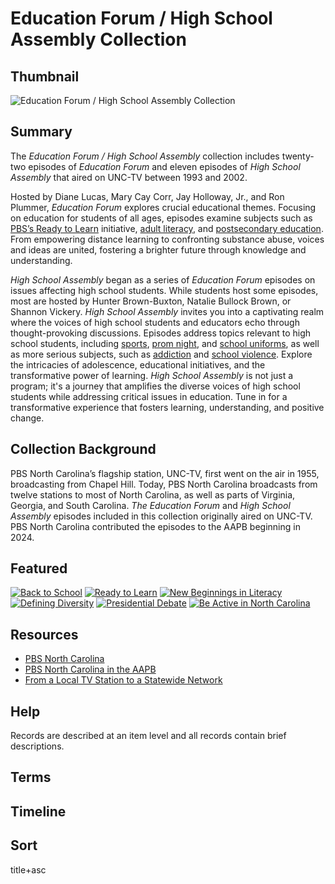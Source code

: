 # Education Forum / High School Assembly Collection

## Thumbnail

![Education Forum / High School Assembly Collection](https://s3.amazonaws.com/americanarchive.org/special-collections/thumbnail_ed-forum-hs-thumbnail.png "Education Forum/High School Assembly Collection")

## Summary

The *Education Forum / High School Assembly* collection includes twenty-two episodes of *Education Forum* and eleven episodes of *High School Assembly* that aired on UNC-TV between 1993 and 2002. 

Hosted by Diane Lucas, Mary Cay Corr, Jay Holloway, Jr., and Ron Plummer, *Education Forum* explores crucial educational themes. Focusing on education for students of all ages, episodes examine subjects such as [PBS’s Ready to Learn](/catalog/cpb-aacip-a6a1cfe30c4) initiative, [adult literacy](/catalog/cpb-aacip-3e22745538a), and [postsecondary education](/catalog/cpb-aacip-b92bbff5989). From empowering distance learning to confronting substance abuse, voices and ideas are united, fostering a brighter future through knowledge and understanding.

*High School Assembly* began as a series of *Education Forum* episodes on issues affecting high school students. While students host some episodes, most are hosted by Hunter Brown-Buxton, Natalie Bullock Brown, or Shannon Vickery. *High School Assembly* invites you into a captivating realm where the voices of high school students and educators echo through thought-provoking discussions. Episodes address topics relevant to high school students, including [sports](/catalog/cpb-aacip-cdfc3b06c5e), [prom night](/catalog/cpb-aacip-0d2557c898c), and [school uniforms](/catalog/cpb-aacip-49245f5c9b6), as well as more serious subjects, such as [addiction](/catalog/cpb-aacip-f675ce5e0fc) and [school violence](/catalog/cpb-aacip-c221e93f72b). Explore the intricacies of adolescence, educational initiatives, and the transformative power of learning. *High School Assembly* is not just a program; it's a journey that amplifies the diverse voices of high school students while addressing critical issues in education. Tune in for a transformative experience that fosters learning, understanding, and positive change.

## Collection Background

PBS North Carolina’s flagship station, UNC-TV, first went on the air in 1955, broadcasting from Chapel Hill. Today, PBS North Carolina broadcasts from twelve stations to most of North Carolina, as well as parts of Virginia, Georgia, and South Carolina. *The Education Forum* and *High School Assembly* episodes included in this collection originally aired on UNC-TV. PBS North Carolina contributed the episodes to the AAPB beginning in 2024. 

## Featured

[![Back to School](https://s3.amazonaws.com/americanarchive.org/special-collections/thumbnail_back-to-school-sq.jpg)](/catalog/cpb-aacip-87d1c9996e6)
[![Ready to Learn](https://s3.amazonaws.com/americanarchive.org/special-collections/thumbnail_ready-to-learn-sq.jpg)](/catalog/cpb-aacip-a6a1cfe30c4)
[![New Beginnings in Literacy](https://s3.amazonaws.com/americanarchive.org/special-collections/thumbnail_literacy2-sq.jpg)](/catalog/cpb-aacip-8da39f13c16)
[![Defining Diversity](https://s3.amazonaws.com/americanarchive.org/special-collections/thumbnail_defining-diversity-sq.jpg)](/catalog/cpb-aacip-0ee4d1867a1)
[![Presidential Debate](https://s3.amazonaws.com/americanarchive.org/special-collections/thumbnail_presidential.jpg)](/catalog/cpb-aacip-39b966ed7b3)
[![Be Active in North Carolina](https://s3.amazonaws.com/americanarchive.org/special-collections/thumbnail_exercise.jpg)](/catalog/cpb-aacip-e50b23b0b2d)

## Resources

- [PBS North Carolina](https://www.pbsnc.org/)
- [PBS North Carolina in the AAPB](/participating-orgs/NCSG55168)
- [From a Local TV Station to a Statewide Network](https://wwwpbsncorg.bento3-staging-live.pbs.org/about/history/)

  
## Help

Records are described at an item level and all records contain brief descriptions. 

## Terms

## Timeline

## Sort

title+asc
